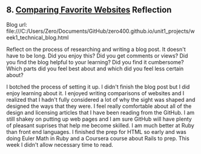 ## 8. [Comparing Favorite Websites](8_technical_blog/readme.md) Reflection

Blog url: file:///C:/Users/Zero/Documents/GitHub/zero400.github.io/unit1_projects/week1_technical_blog.html

Reflect on the process of researching and writing a blog post. It doesn't have to be long. Did you enjoy this? Did you get comments or views? Did you find the blog helpful to your learning? Did you find it cumbersome? Which parts did you feel best about and which did you feel less certain about?

I botched the process of setting it up. I didn't finish the blog post but I did enjoy learning about it. I enjoyed writing comparisons of websites and I realized that I hadn't fully considered a lot of why the sight was shaped and designed the ways that they were. I feel really comfortable about all of the design and licensing articles that I have been reading from the GitHub. I am still shakey on putting up web pages and I am sure GitHub will have plenty of pleasant suprises that  help me become skilled. I am much better at Ruby than front end languages. I finished the prep for HTML so early and was doing Euler Math in Ruby and a Coursera course about Rails to prep. This week I didn't allow necessary time to read. 